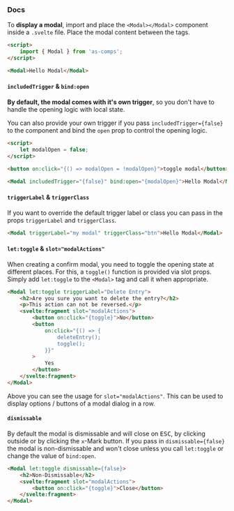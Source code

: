 ### Docs

To **display a modal**, import and place the `<Modal></Modal>` component inside a `.svelte` file. Place the modal content between the tags.

```html
<script>
	import { Modal } from 'as-comps';
</script>

<Modal>Hello Modal</Modal>
```

#### `includedTrigger` & `bind:open`

**By default, the modal comes with it's own trigger**, so you don't have to handle the opening logic with local state.

You can also provide your own trigger if you pass `includedTrigger={false}` to the component and bind the `open` prop to control the opening logic.

```html
<script>
	let modalOpen = false;
</script>

<button on:click="{() => modalOpen = !modalOpen}">toggle modal</button>

<Modal includedTrigger="{false}" bind:open="{modalOpen}">Hello Modal</Modal>
```

#### `triggerLabel` & `triggerClass`

If you want to override the default trigger label or class you can pass in the props `triggerLabel`  and `triggerClass`.

```html
<Modal triggerLabel="my modal" triggerClass="btn">Hello Modal</Modal>
```


#### `let:toggle` & `slot="modalActions"`

When creating a confirm modal, you need to toggle the opening state at different places. For this, a `toggle()` function is provided via slot props. Simply add `let:toggle` to the `<Modal>` tag and call it when appropriate.

```html
<Modal let:toggle triggerLabel="Delete Entry">
	<h2>Are you sure you want to delete the entry?</h2>
	<p>This action can not be reversed.</p>
	<svelte:fragment slot="modalActions">
		<button on:click="{toggle}">No</button>
		<button
			on:click="{() => {
				deleteEntry();
				toggle();
			}}"
		>
			Yes
		</button>
	</svelte:fragment>
</Modal>
```

Above you can see the usage for `slot="modalActions"`. This can be used to display options / buttons of a modal dialog in a row.

#### `dismissable`

By default the modal is dismissable and will close on <kbd>ESC</kbd>, by clicking outside or by clicking the `x`-Mark button. If you pass in `dismissable={false}` the modal is non-dismissable and won't close unless you call `let:toggle` or change the value of `bind:open`.

```html
<Modal let:toggle dismissable={false}>
	<h2>Non-Dismissable</h2>
	<svelte:fragment slot="modalActions">
		<button on:click="{toggle}">Close</button>
	</svelte:fragment>
</Modal>
```